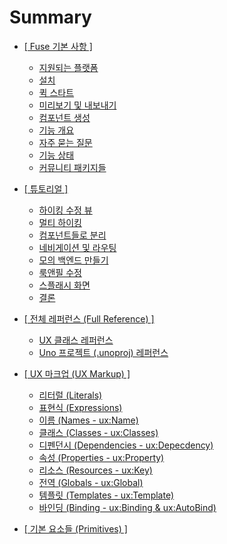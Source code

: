 # Summary

* [[ Fuse 기본 사항 ]](a_Fuse_Basics/00_Fuse_Basics.md)
    * [지원되는 플랫폼](a_Fuse_Basics/01_Supported_platforms.md)
    * [설치](a_Fuse_Basics/02_Installation.md)
    * [퀵 스타트](a_Fuse_Basics/03_Quickstart.md)
    * [미리보기 및 내보내기](a_Fuse_Basics/04_Preview_and_export.md)
    * [컴포넌트 생성](a_Fuse_Basics/05_Creating_components.md)
    * [기능 개요](a_Fuse_Basics/06_Feature_overview.md)
    * [자주 묻는 질문](a_Fuse_Basics/07_FAQ.md)
    * [기능 상태](a_Fuse_Basics/08_Feature_status.md)
    * [커뮤니티 패키지들](a_Fuse_Basics/09_Community_packages.md)

* [[ 튜토리얼 ]](b_Tutorial/00_Tutorial.md)
    * [하이킹 수정 뷰](b_Tutorial/01_Edit_Hike_view.md)
    * [멀티 하이킹](b_Tutorial/02_Multiple_hikes.md)
    * [컴포넌트들로 분리](b_Tutorial/03_Splitting_up_components.md)
    * [네비게이션 및 라우팅](b_Tutorial/04_Navigation_and_routing.md)
    * [모의 백엔드 만들기](b_Tutorial/05_Mocking_our_Backend.md)
    * [룩앤필 수정](b_Tutorial/06_Tweaking_the_look_and_feel.md)
    * [스플래시 화면](b_Tutorial/07_Splash_screen.md)
    * [결론](b_Tutorial/08_Final_thoughts.md)

* [[ 전체 레퍼런스 (Full Reference) ]](c_Full_Reference/00_Full_Reference.md)
    * [UX 클래스 레퍼런스](c_Full_Reference/01_UX_Class_Reference.md)
    * [Uno 프로젝트 (.unoproj) 레퍼런스](c_Full_Reference/02_Uno_projects_Reference.md)

* [[ UX 마크업 (UX Markup) ]](d_UX_Markup/00_UX_Markup.md)
    * [리터럴 (Literals)](d_UX_Markup/01_Literals.md)
    * [표현식 (Expressions)](d_UX_Markup/02_Expressions.md)
    * [이름 (Names - ux:Name)](d_UX_Markup/03_Names_uxName.md)
    * [클래스 (Classes - ux:Classes)](d_UX_Markup/04_Classes_uxClass.md)
    * [디펜던시 (Dependencies - ux:Depecdency)](d_UX_Markup/05_Dependencies_uxDepecdency.md)
    * [속성 (Properties - ux:Property)](d_UX_Markup/06_Properties_uxProperty.md)
    * [리소스 (Resources - ux:Key)](d_UX_Markup/07_Resources_uxKey.md)
    * [전역 (Globals - ux:Global)](d_UX_Markup/08_Globals_uxGlobal.md)
    * [템플릿 (Templates - ux:Template)](d_UX_Markup/09_Templates_uxTemplate.md)
    * [바인딩 (Binding - ux:Binding & ux:AutoBind)](d_UX_Markup/10_Binding_uxBinding&uxAutoBind.md)

* [[ 기본 요소들 (Primitives) ]](e_Primitives/00_Primitives.md)



<!--


## Primitives

## 레이아웃

## 컨트롤

## 스크립팅 및 데이터

## Observables

## 네비게이션

## 자바스크립트 API

## 리소스들

## 트리거 및 애니메이션

## 이펙트

## Native interop \(Uno\)

## Technical corner

-->

